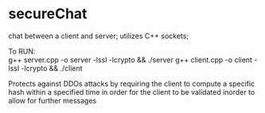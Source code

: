 # secureChat
chat between a client and server; utilizes C++ sockets;

To RUN:  
g++ server.cpp -o server -lssl -lcrypto &&  ./server
g++ client.cpp -o client -lssl -lcrypto && ./client

Protects against DDOs attacks by requiring the client to compute a specific hash within a specified time in order for the client to be validated inorder to allow for further  messages
